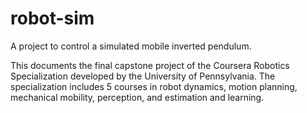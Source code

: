 # robot-sim
A project to control a simulated mobile inverted pendulum.

This documents the final capstone project of the Coursera Robotics Specialization developed by the University of Pennsylvania. The specialization includes 5 courses in robot dynamics, motion planning, mechanical mobility, perception, and estimation and learning. 
